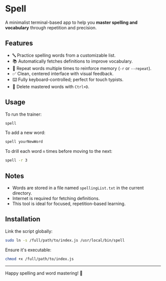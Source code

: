 # Spell

A minimalist terminal-based app to help you **master spelling and vocabulary** through repetition and precision.

## Features

- 🔤 Practice spelling words from a customizable list.
- 📚 Automatically fetches definitions to improve vocabulary.
- 🔁 Repeat words multiple times to reinforce memory (`-r` or `--repeat`).
- ✅ Clean, centered interface with visual feedback.
- ⌨️ Fully keyboard-controlled; perfect for touch typists.
- 🧠 Delete mastered words with `Ctrl+D`.

## Usage

To run the trainer:
```bash
spell
```

To add a new word:
```bash
spell yourNewWord
```

To drill each word `n` times before moving to the next:
```bash
spell -r 3
```

## Notes

- Words are stored in a file named `spellingList.txt` in the current directory.
- Internet is required for fetching definitions.
- This tool is ideal for focused, repetition-based learning.

## Installation

Link the script globally:
```bash
sudo ln -s /full/path/to/index.js /usr/local/bin/spell
```

Ensure it's executable:
```bash
chmod +x /full/path/to/index.js
```

---

Happy spelling and word mastering! 🌟
